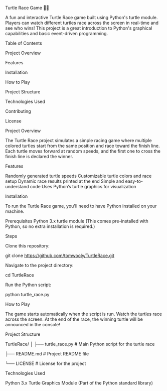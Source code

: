 Turtle Race Game 🐢🏁

A fun and interactive Turtle Race game built using Python's turtle module. Players can watch different turtles race across the screen in real-time and see who wins! This project is a great introduction to Python's graphical capabilities and basic event-driven programming.

Table of Contents

Project Overview

Features

Installation

How to Play

Project Structure

Technologies Used

Contributing

License


Project Overview

The Turtle Race project simulates a simple racing game where multiple colored turtles start from the same position and race toward the finish line. Each turtle moves forward at random speeds, and the first one to cross the finish line is declared the winner.

Features

Randomly generated turtle speeds
Customizable turtle colors and race setup
Dynamic race results printed at the end
Simple and easy-to-understand code
Uses Python’s turtle graphics for visualization

Installation

To run the Turtle Race game, you'll need to have Python installed on your machine.

Prerequisites
Python 3.x
turtle module (This comes pre-installed with Python, so no extra installation is required.)

Steps

Clone this repository:

git clone https://github.com/tomwooly/TurtleRace.git

Navigate to the project directory:

cd TurtleRace

Run the Python script:

python turtle_race.py

How to Play

The game starts automatically when the script is run.
Watch the turtles race across the screen.
At the end of the race, the winning turtle will be announced in the console!

Project Structure

TurtleRace/
│
├── turtle_race.py     # Main Python script for the turtle race

├── README.md          # Project README file

└── LICENSE            # License for the project

Technologies Used

Python 3.x
Turtle Graphics Module (Part of the Python standard library)

